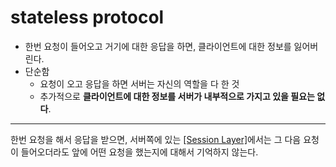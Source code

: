 # stateless protocol

- 한번 요청이 들어오고 거기에 대한 응답을 하면, 클라이언트에 대한 정보를 잃어버린다.
- 단순함
	- 요청이 오고 응답을 하면 서버는 자신의 역할을 다 한 것
	- 추가적으로 **클라이언트에 대한 정보를 서버가 내부적으로 가지고 있을 필요는 없다**.

---

한번 요청을 해서 응답을 받으면, 서버쪽에 있는 [[Session Layer]](http://github.com/mildsalmon/Study/blob/Network/Network/docs/Session%20Layer.md)에서는 그 다음 요청이 들어오더라도 앞에 어떤 요청을 했는지에 대해서 기억하지 않는다.